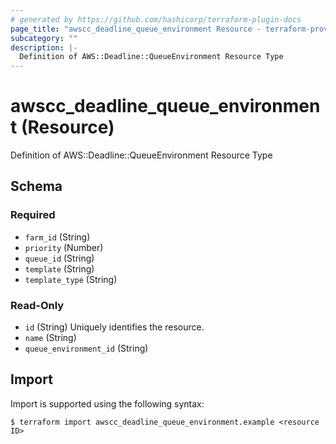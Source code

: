```yaml
---
# generated by https://github.com/hashicorp/terraform-plugin-docs
page_title: "awscc_deadline_queue_environment Resource - terraform-provider-awscc"
subcategory: ""
description: |-
  Definition of AWS::Deadline::QueueEnvironment Resource Type
---
```


# awscc_deadline_queue_environment (Resource)

Definition of AWS::Deadline::QueueEnvironment Resource Type



<!-- schema generated by tfplugindocs -->
## Schema

### Required

- `farm_id` (String)
- `priority` (Number)
- `queue_id` (String)
- `template` (String)
- `template_type` (String)

### Read-Only

- `id` (String) Uniquely identifies the resource.
- `name` (String)
- `queue_environment_id` (String)

## Import

Import is supported using the following syntax:

```shell
$ terraform import awscc_deadline_queue_environment.example <resource ID>
```
